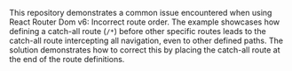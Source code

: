 This repository demonstrates a common issue encountered when using React Router Dom v6: Incorrect route order.  The example showcases how defining a catch-all route (`/*`) before other specific routes leads to the catch-all route intercepting all navigation, even to other defined paths. The solution demonstrates how to correct this by placing the catch-all route at the end of the route definitions.